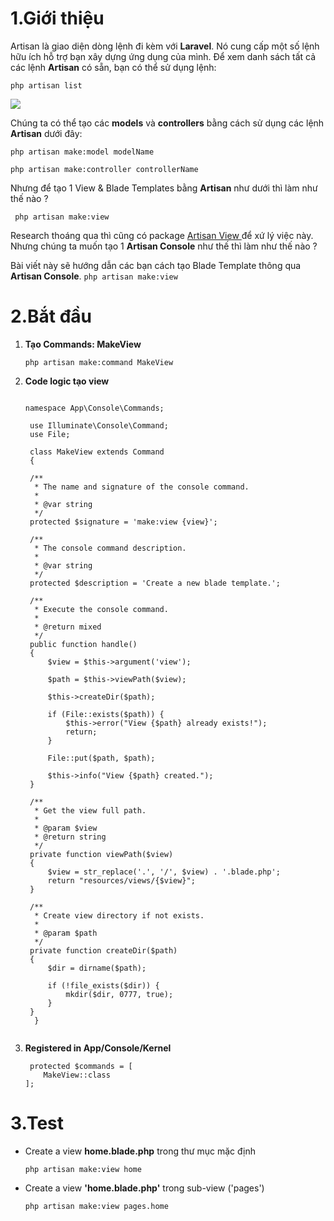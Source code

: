 # **1.Giới thiệu**
Artisan là giao diện dòng lệnh đi kèm với **Laravel**. Nó cung cấp một số lệnh hữu ích hỗ trợ bạn xây dựng ứng dụng của mình. 
Để xem danh sách tất cả các lệnh **Artisan** có sẵn, bạn có thể sử dụng lệnh:

```
php artisan list
```

![](https://images.viblo.asia/c871605b-23c9-4a8f-a89f-7b45c7bc451d.png)

Chúng ta  có thể tạo các **models** và **controllers** bằng cách sử dụng các lệnh **Artisan** dưới đây:

```
php artisan make:model modelName

php artisan make:controller controllerName

```

Nhưng để tạo 1 View & Blade Templates bằng **Artisan**  như dưới thì làm như thế nào ? 

```
 php artisan make:view

```

Research thoáng qua thì cũng có package [Artisan View
](https://github.com/svenluijten/artisan-view)
để xứ lý việc này. Nhưng chúng ta muốn tạo 1 **Artisan Console**  như thế thì làm như thế nào ?

Bài viết này sẽ hướng dẫn các bạn cách tạo Blade Template thông qua **Artisan Console**.  `php artisan make:view`

# **2.Bắt đầu**
1. **Tạo Commands: MakeView**
   
   `php artisan make:command MakeView
`
2. **Code logic tạo view**
    
   ```
   
   namespace App\Console\Commands;

    use Illuminate\Console\Command;
    use File;
    
    class MakeView extends Command
    {
    
    /**
     * The name and signature of the console command.
     *
     * @var string
     */
    protected $signature = 'make:view {view}';

    /**
     * The console command description.
     *
     * @var string
     */
    protected $description = 'Create a new blade template.';

    /**
     * Execute the console command.
     *
     * @return mixed
     */
    public function handle()
    {
        $view = $this->argument('view');

        $path = $this->viewPath($view);

        $this->createDir($path);

        if (File::exists($path)) {
            $this->error("View {$path} already exists!");
            return;
        }

        File::put($path, $path);

        $this->info("View {$path} created.");
    }

    /**
     * Get the view full path.
     *
     * @param $view
     * @return string
     */
    private function viewPath($view)
    {
        $view = str_replace('.', '/', $view) . '.blade.php';
        return "resources/views/{$view}";
    }

    /**
     * Create view directory if not exists.
     *
     * @param $path
     */
    private function createDir($path)
    {
        $dir = dirname($path);

        if (!file_exists($dir)) {
            mkdir($dir, 0777, true);
        }
    }
     }
 
    ```

3.  **Registered in App/Console/Kernel**

    ```
     protected $commands = [
        MakeView::class
    ];
    ```      

# **3.Test**
* Create a view  **home.blade.php**  trong thư mục mặc định

    `php artisan make:view home`
    
* Create a view **'home.blade.php'** trong sub-view ('pages')

    `php artisan make:view pages.home`